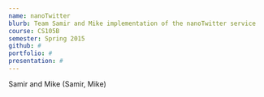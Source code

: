 ```yaml
---
name: nanoTwitter
blurb: Team Samir and Mike implementation of the nanoTwitter service
course: CS105B
semester: Spring 2015
github: #
portfolio: #
presentation: #
---
```

Samir and Mike (Samir, Mike)